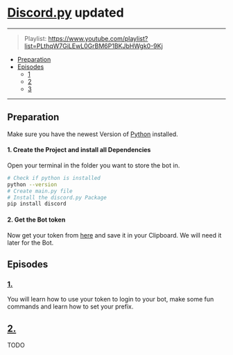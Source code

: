 # [Discord.py](https://github.com/Rapptz/discord.py) updated  
---
> Playlist: https://www.youtube.com/playlist?list=PLthqW7GiLEwL0GrBM6P1BKJbHWgk0-9Kj

* [Preparation](#Preparation)
* [Episodes](#Episodes)
  * [1](#1)
  * [2](#2)
  * [3](#3)
---

## Preparation
Make sure you have the newest Version of [Python](https://www.python.org/downloads/) installed.

#### 1. Create the Project and install all Dependencies
Open your terminal in the folder you want to store the bot in.
``` BASH
# Check if python is installed
python --version
# Create main.py file
# Install the discord.py Package
pip install discord
```
#### 2. Get the Bot token
Now get your token from [here](https://discord.com/developers/applications/) and save it in your Clipboard. We will need it later for the Bot.

## Episodes
### [1.](https://www.youtube.com/watch?v=GL57VWBV8g0)
You will learn how to use your token to login to your bot, make some fun commands and learn how to set your prefix.

## [2.](https://www.youtube.com/watch?v=KN9nxsvf7vY)
TODO
